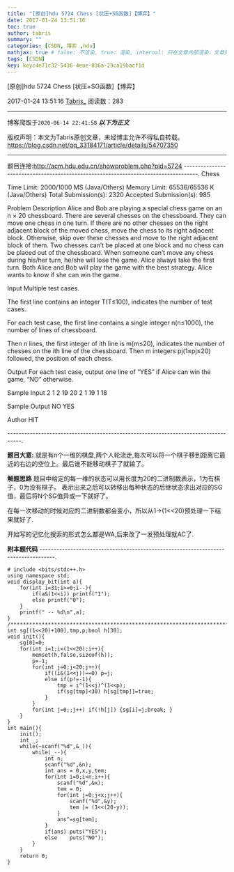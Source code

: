 ```yaml
---
title: "[原创]hdu 5724 Chess [状压+SG函数]【博弈】"
date: 2017-01-24 13:51:16
toc: true
author: tabris
summary: ""
categories: [CSDN, 博弈 ,hdu]
mathjax: true # false: 不渲染, true: 渲染, internal: 只在文章内部渲染，文章列表中不渲染
tags: [CSDN]
key: keyc4e71c32-5436-4eae-836a-29ca19bacf1d
---
```


[原创]hdu 5724 Chess [状压+SG函数]【博弈】

2017-01-24 13:51:16  [Tabris_](https://me.csdn.net/qq_33184171) 阅读数：283

---

博客爬取于`2020-06-14 22:41:58`
***以下为正文***

版权声明：本文为Tabris原创文章，未经博主允许不得私自转载。
https://blog.csdn.net/qq_33184171/article/details/54707350

<!-- more -->

---

题目连接:http://acm.hdu.edu.cn/showproblem.php?pid=5724
-----------------------------------------------------------------------------------.
Chess

Time Limit: 2000/1000 MS (Java/Others)    Memory Limit: 65536/65536 K (Java/Others)
Total Submission(s): 2320    Accepted Submission(s): 985


Problem Description
Alice and Bob are playing a special chess game on an n × 20 chessboard. There are several chesses on the chessboard. They can move one chess in one turn. If there are no other chesses on the right adjacent block of the moved chess, move the chess to its right adjacent block. Otherwise, skip over these chesses and move to the right adjacent block of them. Two chesses can’t be placed at one block and no chess can be placed out of the chessboard. When someone can’t move any chess during his/her turn, he/she will lose the game. Alice always take the first turn. Both Alice and Bob will play the game with the best strategy. Alice wants to know if she can win the game.
 

Input
Multiple test cases.

The first line contains an integer T(T≤100), indicates the number of test cases.

For each test case, the first line contains a single integer n(n≤1000), the number of lines of chessboard.

Then n lines, the first integer of ith line is m(m≤20), indicates the number of chesses on the ith line of the chessboard. Then m integers pj(1≤pj≤20) followed, the position of each chess.
 

Output
For each test case, output one line of “YES” if Alice can win the game, “NO” otherwise.
 

Sample Input
2
1
2 19 20
2
1 19
1 18
 

Sample Output
NO
YES
 

Author
HIT
 
-----------------------------------------------------------------------------------.

**题目大意:**
就是有n个一维的棋盘,两个人轮流走,每次可以将一个棋子移到距离它最近的右边的空位上。最后谁不能移动棋子了就输了。

**解题思路**
题目中给定的每一维的状态可以用长度为20的二进制数表示，1为有棋子，0为没有棋子。
表示出来之后可以转移出每种状态的后继状态求出对应的SG值，最后将N个SG值异或一下就好了。

在每一次移动的时候对应的二进制数都会变小，所以从1->(1<<20)预处理一下结果就好了.

开始写的记忆化搜索的形式怎么都是WA,后来改了一发预处理就AC了.

**附本题代码**
-----------------------------------------------------------------------------------.
```
# include <bits/stdc++.h>
using namespace std;
void display_bit(int a){
    for(int i=31;i>=0;i--){
        if(a&(1<<i)) printf("1");
        else printf("0");
    }
    printf(" -- %d\n",a);
}
/***********************************************************************/
int sg[(1<<20)+100],tmp,p;bool h[30];
void init(){
    sg[0]=0;
    for(int i=1;i<(1<<20);i++){
        memset(h,false,sizeof(h));
        p=-1;
        for(int j=0;j<20;j++){
            if((i&(1<<j))==0) p=j;
            else if(p!=-1){
                tmp = i^(1<<j)^(1<<p);
                if(sg[tmp]<30) h[sg[tmp]]=true;
            }
        }
        for(int j=0;;j++) if(!h[j]) {sg[i]=j;break; }
    }
}
int main(){
    init();
    int _;
    while(~scanf("%d",&_)){
        while(_--){
            int n;
            scanf("%d",&n);
            int ans = 0,x,y,tem;
            for(int i=0;i<n;i++){
                scanf("%d",&x);
                tem = 0;
                for(int j=0;j<x;j++){
                    scanf("%d",&y);
                    tem |= (1<<(20-y));
                }
                ans^=sg[tem];
            }
            if(ans) puts("YES");
            else    puts("NO");
        }
    }
    return 0;
}
```
